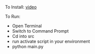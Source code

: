 To Install:
[video](https://www.youtube.com/watch?v=1y8RM4pzM0s)

To Run:
- Open Terminal
- Switch to Command Prompt
- Cd into src
- run activate script in your environment
- python main.py